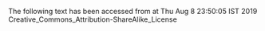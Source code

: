 The following text has been accessed from at Thu Aug 8 23:50:05 IST 2019
Creative_Commons_Attribution-ShareAlike_License
